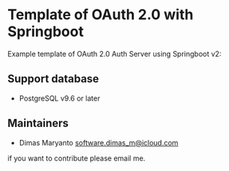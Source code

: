 # Template of OAuth 2.0 with Springboot

Example template of OAuth 2.0 Auth Server using Springboot v2:

## Support database

- PostgreSQL v9.6 or later

## Maintainers

- Dimas Maryanto <software.dimas_m@icloud.com>

if you want to contribute please email me.
